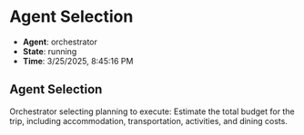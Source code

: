 # Agent Selection

- **Agent**: orchestrator
- **State**: running
- **Time**: 3/25/2025, 8:45:16 PM

## Agent Selection

Orchestrator selecting planning to execute: Estimate the total budget for the trip, including accommodation, transportation, activities, and dining costs.

